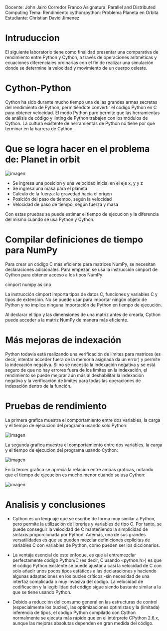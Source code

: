 Docente: John Jairo Corredor Franco
Asignatura: Parallel and Distributed Computing
Tema: Rendimiento cython/python: Problema Planeta en Orbita
Estudiante: Christian David Jimenez
# Intruduccion

El siguiente laboratorio tiene como finalidad presentar una comparativa de rendimiento entre Python y Cython, a través de operaciones aritméticas y ecuaciones diferenciales ordinarias con el fin de realizar una simulación donde se determine la velocidad y movimiento de un cuerpo celeste.

# Cython-Python

Cython ha sido durante mucho tiempo una de las grandes armas secretas del rendimiento de Python, permitiéndote convertir el código Python en C para obtener velocidad. El modo Python puro permite que las herramientas de análisis de código y linting de Python trabajen con los módulos de Cython. La cultura existente de herramientas de Python no tiene por qué terminar en la barrera de Cython.

# Que se logra hacer en el problema de: Planet in orbit

![imagen](https://user-images.githubusercontent.com/101473794/200685827-7930f19a-07ee-4619-8391-85d2bb929a97.png)

- Se ingresa una posicion y una velocidad inicial en el eje x, y y z
- Se ingresa una masa para el planeta
- Calculo de la fuerza: la gravedad hacia el origen
- Posición del paso de tiempo, según la velocidad
- Velocidad de paso de tiempo, según fuerza y masa

Con estas pruebas se puede estimar el tiempo de ejecucion y la diferencia del mismo cuando se usa Python y Cython.

# Compilar definiciones de tiempo para NumPy

Para crear un código C más eficiente para matrices NumPy, se necesitan declaraciones adicionales. Para empezar, se usa la instrucción cimport de Cython para obtener acceso a los tipos NumPy:

 cimport numpy as cnp
 
La instrucción cimport importa tipos de datos C, funciones y variables C y tipos de extensión. No se puede usar para importar ningún objeto de Python y no implica ninguna importación de Python en tiempo de ejecución.

Al declarar el tipo y las dimensiones de una matriz antes de crearla, Cython puede acceder a la matriz NumPy de manera más eficiente.

# Más mejoras de indexación

Python todavía está realizando una verificación de límites para matrices (es decir, intentar acceder fuera de la memoria asignada da un error) y permite la indexación negativa. Si no se necesita la indexación negativa y se está seguro de que no hay errores fuera de los límites en la indexación, el rendimiento se puede mejorar aún más al deshabilitar la indexación negativa y la verificación de límites para todas las operaciones de indexación dentro de la función. 

# Pruebas de rendimiento

La primera grafica muestra el comportamiento entre dos variables, la carga y el tiempo de ejecucion del programa usando solo Python:

![imagen](https://user-images.githubusercontent.com/101473794/200692581-526f16d8-7e48-486c-a1b7-fcd86ef92231.png)

La segunda grafica muestra el comportamiento entre dos variables, la carga y el tiempo de ejecucion del programa usando Cython:

![imagen](https://user-images.githubusercontent.com/101473794/200692683-33cfb2ff-496f-496f-8adb-fae66ad1bdab.png)

En la tercer grafica se aprecia la relacion entre ambas graficas, notando que el tiempo de ejecucion es mucho menor cuando se usa Cython:

![imagen](https://user-images.githubusercontent.com/101473794/200692866-da839573-4d3c-4cbe-b062-25c1d7e26617.png)

# Analisis y conclusiones

- Cython es un lenguaje que se escribe de forma muy similar a Python, pero permite la utilización de librerías y variables de tipo C. Por tanto, se puede conseguir la velocidad de C manteniendo la simplicidad de sintaxis proporcionada por Python. Además, una de sus grandes versatilidades es que se pueden mezclar definiciones explícitas de variables C con variables de Python, como pueden ser los diccionarios.

- La ventaja esencial de este enfoque, es que al entremezclar perfectamente código Python/C (es decir, C usando <python.h>) es que el código Python existente se puede ajustar a casi la velocidad de C con solo añadir unos pocos tipos estáticos a las declaraciones y haciendo algunas adaptaciones en los bucles críticos -sin necesidad de una interfaz complicada o muy invasiva del código. La velocidad de codificación y la legibilidad del código sigue siendo bastante similar a la que se tiene usando Python. 

- Debido a reducción del consumo general en las estructuras de control (especialmente los bucles), las optimizaciones optimistas y la (limitada) inferencia de tipos, el código Python compilado con Cython normalmente se ejecuta más rápido que en el intérprete CPython 2.6.x, aunque las mejoras absolutas dependen en gran medida del código. 





